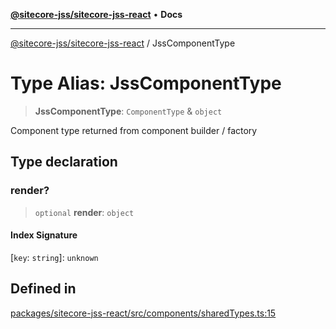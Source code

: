 [**@sitecore-jss/sitecore-jss-react**](../README.md) • **Docs**

***

[@sitecore-jss/sitecore-jss-react](../README.md) / JssComponentType

# Type Alias: JssComponentType

> **JssComponentType**: `ComponentType` & `object`

Component type returned from component builder / factory

## Type declaration

### render?

> `optional` **render**: `object`

#### Index Signature

 \[`key`: `string`\]: `unknown`

## Defined in

[packages/sitecore-jss-react/src/components/sharedTypes.ts:15](https://github.com/Sitecore/jss/blob/ff400466a8d16483c667d9a837e1247d6192035e/packages/sitecore-jss-react/src/components/sharedTypes.ts#L15)
